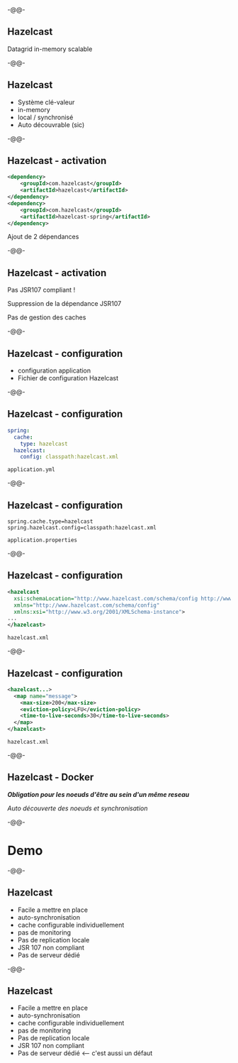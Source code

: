<!-- .slide: data-background="./images/HazelcastLogo-Blue_Dark_800px.png" data-background-size="80%" data-background-position="center center" -->

-@@-

## Hazelcast

Datagrid in-memory scalable

-@@-

## Hazelcast

* Système clé-valeur
* in-memory
* local / synchronisé
* Auto découvrable (sic)

-@@-

## Hazelcast - activation

```xml
<dependency>
    <groupId>com.hazelcast</groupId>
    <artifactId>hazelcast</artifactId>
</dependency>
<dependency>
    <groupId>com.hazelcast</groupId>
    <artifactId>hazelcast-spring</artifactId>
</dependency>
```

Ajout de 2 dépendances

-@@-

## Hazelcast - activation

Pas JSR107 compliant !<!-- .element style="color: crimson" -->

Suppression de la dépendance JSR107 <!-- .element class="fragment" -->

Pas de gestion des caches <!-- .element class="fragment" style="color: crimson" -->

-@@-

## Hazelcast - configuration

* configuration application
* Fichier de configuration Hazelcast

-@@-

## Hazelcast - configuration

```yaml
spring:
  cache:
    type: hazelcast
  hazelcast:
    config: classpath:hazelcast.xml
```

`application.yml`

-@@-

## Hazelcast - configuration

```
spring.cache.type=hazelcast
spring.hazelcast.config=classpath:hazelcast.xml
```

`application.properties`

-@@-

## Hazelcast - configuration

```xml
<hazelcast
  xsi:schemaLocation="http://www.hazelcast.com/schema/config http://www.hazelcast.com/schema/config/hazelcast-config.xsd"
  xmlns="http://www.hazelcast.com/schema/config"
  xmlns:xsi="http://www.w3.org/2001/XMLSchema-instance">
...
</hazelcast>
```
`hazelcast.xml`

-@@-

## Hazelcast - configuration

```xml
<hazelcast...>
  <map name="message">
    <max-size>200</max-size>
    <eviction-policy>LFU</eviction-policy>
    <time-to-live-seconds>30</time-to-live-seconds>
  </map>
</hazelcast>
```
`hazelcast.xml`

-@@-

## Hazelcast - Docker

***Obligation pour les noeuds d'être au sein d'un même reseau***<!-- .element style="color:crimson" -->

*Auto découverte des noeuds et synchronisation*

-@@-

# Demo

-@@-

## Hazelcast

* Facile a mettre en place<!-- .element style="color: green" -->
* auto-synchronisation<!-- .element style="color: green" -->
* cache configurable individuellement<!-- .element style="color: green" -->
* pas de monitoring<!-- .element style="color: crimson" -->
* Pas de replication locale<!-- .element style="color: crimson" -->
* JSR 107 non compliant<!-- .element style="color: crimson" -->
* Pas de serveur dédié<!-- .element style="color: green" -->

-@@-

## Hazelcast

* Facile a mettre en place<!-- .element style="color: green" -->
* auto-synchronisation<!-- .element style="color: green" -->
* cache configurable individuellement<!-- .element style="color: green" -->
* pas de monitoring<!-- .element style="color: crimson" -->
* Pas de replication locale<!-- .element style="color: crimson" -->
* JSR 107 non compliant<!-- .element style="color: crimson" -->
* Pas de serveur dédié <-- c'est aussi un défaut<!-- .element style="color: red" -->

